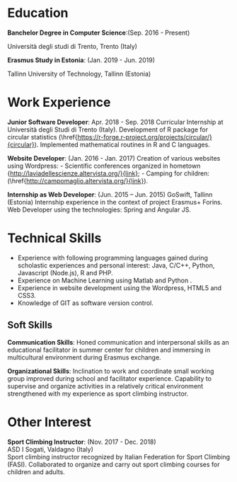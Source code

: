 # Education

**Banchelor Degree in Computer Science**:(Sep. 2016 - Present)

  Università degli studi di Trento, Trento (Italy)

**Erasmus Study in Estonia**: (Jan. 2019 - Jun. 2019)

Tallinn University of Technology, Tallinn (Estonia)

# Work Experience
**Junior Software Developer**: Apr. 2018 - Sep. 2018
    Curricular Internship at Università degli Studi di Trento (Italy). Development of R package for circular statistics (\href{https://r-forge.r-project.org/projects/circular/}{circular}). Implemented mathematical routines in R and C languages.    

**Website Developer**: (Jan. 2016 - Jan. 2017)
    Creation of various websites using Wordpress:
     - Scientific conferences organized in hometown {http://laviadellescienze.altervista.org/}{link};
    - Camping for children: (\href{http://campomaglio.altervista.org/}{link}).

**Internship as Web Developer**: (Jun. 2015 – Jun. 2015)
    GoSwift, Tallinn (Estonia)
    Internship experience in the context of project Erasmus+ Forins. Web Developer using the technologies: Spring and Angular JS.

# Technical Skills

 -  Experience with following programming languages gained during scholastic experiences and personal interest: Java, C/C++, Python, Javascript (Node.js), R and PHP.
 -  Experience on Machine Learning using Matlab and Python .
 -  Experience in website development using the Wordpress, HTML5 and CSS3.
 -  Knowledge of GIT as software version control.

## Soft Skills
**Communication Skills**:
        Honed communication and interpersonal skills as an educational facilitator in summer center for children and immersing in multicultural environment during Erasmus exchange. 

**Organizational Skills**:
    Inclination to work and coordinate small working group improved during school and facilitator experience.
    Capability to supervise and organize activities in a relatively critical environment strengthened with my experience as sport climbing instructor.

# Other Interest
**Sport Climbing Instructor**: (Nov. 2017 - Dec. 2018)<br>
    ASD I Sogati, Valdagno (Italy) <br>
    Sport climbing instructor recognized by Italian Federation for Sport Climbing (FASI). Collaborated to organize and carry out sport climbing courses for children and adults.
